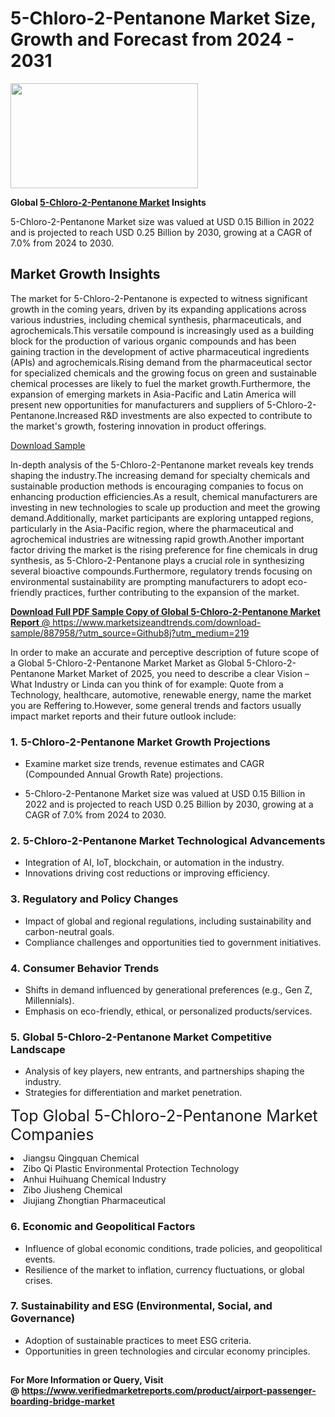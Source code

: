 <H1>5-Chloro-2-Pentanone Market Size, Growth and Forecast from 2024 - 2031</H1><img class="aligncenter size-medium wp-image-584254" src="https://thirdeyenews.in/wp-content/uploads/2024/09/Global-Market-Research-300x168.jpeg" alt="" width="300" height="168" /><p><strong>Global&nbsp;<a href="https://www.marketsizeandtrends.com/download-sample/887958/?utm_source=Github8j?utm_medium=219">5-Chloro-2-Pentanone Market</a> Insights</strong></p><p>5-Chloro-2-Pentanone Market size was valued at USD 0.15 Billion in 2022 and is projected to reach USD 0.25 Billion by 2030, growing at a CAGR of 7.0% from 2024 to 2030.</p><p><h2>Market Growth Insights</h2> <p>The market for 5-Chloro-2-Pentanone is expected to witness significant growth in the coming years, driven by its expanding applications across various industries, including chemical synthesis, pharmaceuticals, and agrochemicals.This versatile compound is increasingly used as a building block for the production of various organic compounds and has been gaining traction in the development of active pharmaceutical ingredients (APIs) and agrochemicals.Rising demand from the pharmaceutical sector for specialized chemicals and the growing focus on green and sustainable chemical processes are likely to fuel the market growth.Furthermore, the expansion of emerging markets in Asia-Pacific and Latin America will present new opportunities for manufacturers and suppliers of 5-Chloro-2-Pentanone.Increased R&D investments are also expected to contribute to the market's growth, fostering innovation in product offerings.</p> <p><a href="sample-download-link">Download Sample</a></p> <p>In-depth analysis of the 5-Chloro-2-Pentanone market reveals key trends shaping the industry.The increasing demand for specialty chemicals and sustainable production methods is encouraging companies to focus on enhancing production efficiencies.As a result, chemical manufacturers are investing in new technologies to scale up production and meet the growing demand.Additionally, market participants are exploring untapped regions, particularly in the Asia-Pacific region, where the pharmaceutical and agrochemical industries are witnessing rapid growth.Another important factor driving the market is the rising preference for fine chemicals in drug synthesis, as 5-Chloro-2-Pentanone plays a crucial role in synthesizing several bioactive compounds.Furthermore, regulatory trends focusing on environmental sustainability are prompting manufacturers to adopt eco-friendly practices, further contributing to the expansion of the market.</p> <p><a href="more-info-link"></p><p><span class=""><strong>Download Full PDF Sample Copy of Global 5-Chloro-2-Pentanone Market Report</strong> @ <a href="https://www.marketsizeandtrends.com/download-sample/887958/?utm_source=Github8j?utm_medium=219" target="_blank">https://www.marketsizeandtrends.com/download-sample/887958/?utm_source=Github8j?utm_medium=219</a></span></p><p>In order to make an accurate and perceptive description of future scope of a Global&nbsp;5-Chloro-2-Pentanone Market Market as Global&nbsp;5-Chloro-2-Pentanone Market Market of 2025, you need to describe a clear Vision &ndash; What Industry or Linda can you think of for example: Quote from a Technology, healthcare, automotive, renewable energy, name the market you are Reffering to.However, some general trends and factors usually impact market reports and their future outlook include:</p><h3>1.&nbsp;<strong>5-Chloro-2-Pentanone Market Growth Projections</strong></h3><ul><li>Examine market size trends, revenue estimates and CAGR (Compounded Annual Growth Rate) projections.</li><li><p>5-Chloro-2-Pentanone Market size was valued at USD 0.15 Billion in 2022 and is projected to reach USD 0.25 Billion by 2030, growing at a CAGR of 7.0% from 2024 to 2030.</p></li></ul><h3>2.&nbsp;<strong>5-Chloro-2-Pentanone Market Technological Advancements</strong></h3><ul><li>Integration of AI, IoT, blockchain, or automation in the industry.</li><li>Innovations driving cost reductions or improving efficiency.</li></ul><h3>3.&nbsp;<strong>Regulatory and Policy Changes</strong></h3><ul><li>Impact of global and regional regulations, including sustainability and carbon-neutral goals.</li><li>Compliance challenges and opportunities tied to government initiatives.</li></ul><h3>4.&nbsp;<strong>Consumer Behavior Trends</strong></h3><ul><li>Shifts in demand influenced by generational preferences (e.g., Gen Z, Millennials).</li><li>Emphasis on eco-friendly, ethical, or personalized products/services.</li></ul><h3>5.&nbsp;<strong>Global 5-Chloro-2-Pentanone Market Competitive Landscape</strong></h3><ul><li>Analysis of key players, new entrants, and partnerships shaping the industry.</li><li>Strategies for differentiation and market penetration.</li></ul><p data-pm-slice="1 1 []"><span style="color: inherit; font-family: inherit; font-size: 25px;">Top Global 5-Chloro-2-Pentanone Market Companies</span></p><div class="" data-test-id=""><p><li>Jiangsu Qingquan Chemical</li><li> Zibo Qi Plastic Environmental Protection Technology</li><li> Anhui Huihuang Chemical Industry</li><li> Zibo Jiusheng Chemical</li><li> Jiujiang Zhongtian Pharmaceutical</li></p></div><h3>6.&nbsp;<strong>Economic and Geopolitical Factors</strong></h3><ul><li>Influence of global economic conditions, trade policies, and geopolitical events.</li><li>Resilience of the market to inflation, currency fluctuations, or global crises.</li></ul><h3>7.&nbsp;<strong>Sustainability and ESG (Environmental, Social, and Governance)</strong></h3><ul><li>Adoption of sustainable practices to meet ESG criteria.</li><li>Opportunities in green technologies and circular economy principles.</li></ul><h2><strong style="font-size: 14px;">For More Information or Query, Visit @&nbsp;</strong><a style="background-color: #ffffff; font-size: 14px;" href="https://www.marketsizeandtrends.com/report/5-chloro-2-pentanone-market/" target="_blank">https://www.verifiedmarketreports.com/product/airport-passenger-boarding-bridge-market</a></h2>